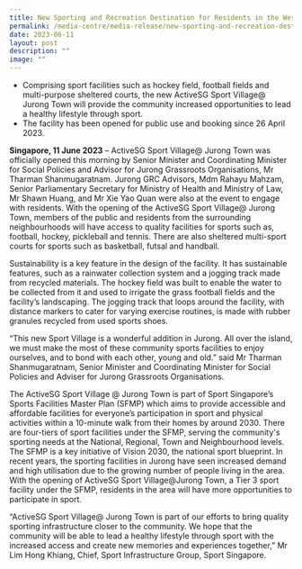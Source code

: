 ```yaml
---
title: New Sporting and Recreation Destination for Residents in the West
permalink: /media-centre/media-release/new-sporting-and-recreation-destination-in-the-west/
date: 2023-06-11
layout: post
description: ""
image: ""
---
```

* Comprising sport facilities such as hockey field, football fields and multi-purpose sheltered courts, the new ActiveSG Sport Village@ Jurong Town will provide the community increased opportunities to lead a healthy lifestyle through sport.
* The facility has been opened for public use and booking since 26 April 2023.

**Singapore, 11 June 2023** – ActiveSG Sport Village@ Jurong Town was officially opened this morning by Senior Minister and Coordinating Minister for Social Policies and Advisor for Jurong Grassroots Organisations, Mr Tharman Shanmugaratnam. Jurong GRC Advisors, Mdm Rahayu Mahzam, Senior Parliamentary Secretary for Ministry of Health and Ministry of Law, Mr Shawn Huang, and Mr Xie Yao Quan were also at the event to engage with residents. With the opening of the ActiveSG Sport Village@ Jurong Town, members of the public and residents from the surrounding neighbourhoods will have access to quality facilities for sports such as, football, hockey, pickleball and tennis. There are also sheltered multi-sport courts for sports such as basketball, futsal and handball.

Sustainability is a key feature in the design of the facility. It has sustainable features, such as a rainwater collection system and a jogging track made from recycled materials. The hockey field was built to enable the water to be collected from it and used to irrigate the grass football fields and the facility’s landscaping. The jogging track that loops around the facility, with distance markers to cater for varying exercise routines, is made with rubber granules recycled from used sports shoes.

“This new Sport Village is a wonderful addition in Jurong. All over the island, we must make the most of these community sports facilities to enjoy ourselves, and to bond with each other, young and old.” said Mr Tharman Shanmugaratnam, Senior Minister and Coordinating Minister for Social Policies and Adviser for Jurong Grassroots Organisations.

The ActiveSG Sport Village @ Jurong Town is part of Sport Singapore’s Sports Facilities Master Plan (SFMP) which aims to provide accessible and affordable facilities for everyone’s participation in sport and physical activities within a 10-minute walk from their homes by around 2030. There are four-tiers of sport facilities under the SFMP, serving the community's sporting needs at the National, Regional, Town and Neighbourhood levels. The SFMP is a key initiative of Vision 2030, the national sport blueprint. In recent years, the sporting facilities in Jurong have seen increased demand and high utilisation due to the growing number of people living in the area. With the opening of ActiveSG Sport Village@Jurong Town, a Tier 3 sport facility under the SFMP, residents in the area will have more opportunities to participate in sport.

“ActiveSG Sport Village@ Jurong Town is part of our efforts to bring quality sporting infrastructure closer to the community. We hope that the community will be able to lead a healthy lifestyle through sport with the increased access and create new memories and experiences together,” Mr Lim Hong Khiang, Chief, Sport Infrastructure Group, Sport Singapore.